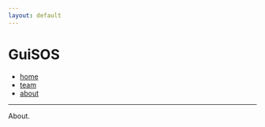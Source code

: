 ```yaml
---
layout: default
---
```


# GuiSOS

* [home](./index.md)
* [team](./team.md)
* [about](./about.md)

---

About.
